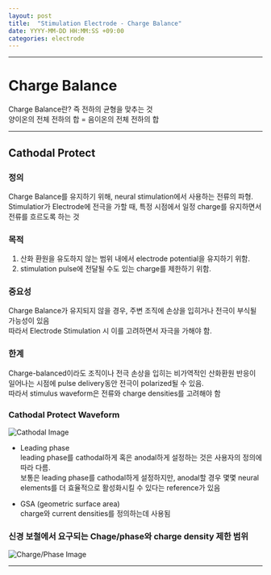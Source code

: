```yaml
---
layout: post
title:  "Stimulation Electrode - Charge Balance"
date: YYYY-MM-DD HH:MM:SS +09:00
categories: electrode
---
```


* * *

# Charge Balance
 Charge Balance란? 즉 전하의 균형을 맞추는 것 <br>
 양이온의 전체 전하의 합 = 음이온의 전체 전하의 합 <br>

* * *

## Cathodal Protect
  
### 정의

  Charge Balance를 유지하기 위해, neural stimulation에서 사용하는 전류의 파형. <br>
  Stimulatior가 Electrode에 전극을 가할 때, 특정 시점에서 일정 charge를 유지하면서 전류를 흐르도록 하는 것 <br>

### 목적

  1. 산화 환원을 유도하지 않는 범위 내에서 electrode potential을 유지하기 위함. <br>
  2. stimulation pulse에 전달될 수도 있는 charge를 제한하기 위함. <br>
 
### 중요성
   Charge Balance가 유지되지 않을 경우, 주변 조직에 손상을 입히거나 전극이 부식될 가능성이 있음 <br>
   따라서 Electrode Stimulation 시 이를 고려하면서 자극을 가해야 함.

### 한계
   Charge-balanced이라도 조직이나 전극 손상을 입히는 비가역적인 산화환원 반응이 일어나는 시점에 pulse delivery동안 전극이 polarized될 수 있음. <br>
   따라서 stimulus waveform은 전류와 charge densities를 고려해야 함 <br>


### Cathodal Protect Waveform

   ![Cathodal Image](https://easyhhoney.github.io/Electrode/image.png)

   * Leading phase <br>
      leading phase를 cathodal하게 혹은 anodal하게 설정하는 것은 사용자의 정의에 따라 다름. <br>
      보통은 leading phase를 cathodal하게 설정하지만, anodal할 경우 몇몇 neural elements를 더 효율적으로 활성화시킬 수 있다는 reference가 있음 <br>

   * GSA (geometric surface area) <br>
      charge와 current densities를 정의하는데 사용됨



### 신경 보철에서 요구되는 Chage/phase와 charge density 제한 범위
![Charge/Phase Image](https://easyhhoney/easyhhoney.github.io/_posts/image_2.jpeg) <br>

* * *
